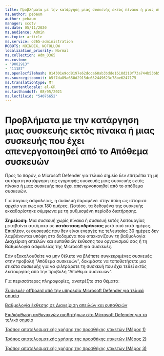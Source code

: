 ```yaml
---
title: Προβλήματα με την κατάργηση μιας συσκευής εκτός πίνακα ή μιας συσκευής που έχει απενεργοποιηθεί από το Απόθεμα συσκευών
ms.author: pebaum
author: pebaum
manager: scotv
ms.date: 05/11/2020
ms.audience: Admin
ms.topic: article
ms.service: o365-administration
ROBOTS: NOINDEX, NOFOLLOW
localization_priority: Normal
ms.collection: Adm_O365
ms.custom:
- "9002913"
- "11187"
ms.openlocfilehash: 814301e9cd8197e62dcca68ab3bdde1618d210f73a744b53bb5af7b861eb02bf
ms.sourcegitcommit: b5f7da89a650d2915dc652449623c78be6247175
ms.translationtype: MT
ms.contentlocale: el-GR
ms.lasthandoff: 08/05/2021
ms.locfileid: "54076652"
---
```

# <a name="issues-with-removing-an-offboarded-or-decommissioned-device-from-the-device-inventory"></a>Προβλήματα με την κατάργηση μιας συσκευής εκτός πίνακα ή μιας συσκευής που έχει απενεργοποιηθεί από το Απόθεμα συσκευών

Προς το παρόν, ο Microsoft Defender για τελικό σημείο δεν επιτρέπει τη μη αυτόματη κατάργηση της εγγραφής συσκευής μιας συσκευής εκτός πίνακα ή μιας συσκευής που έχει απενεργοποιηθεί από το απόθεμα συσκευών.

Για λόγους ασφαλείας, η συσκευή παραμένει στην πύλη ως ιστορικό αρχείο για έως και 180 ημέρες. Ωστόσο, τα δεδομένα της συσκευής εκκαθαρίστηκε σύμφωνα με τη ρυθμισμένη περίοδο διατήρησης.

**Σημείωση:** Μια συσκευή χωρίς πίνακα ή συσκευή εκτός λειτουργίας μεταβαίνει αυτόματα σε **κατάσταση αδράνειας** μετά από επτά ημέρες. Επιπλέον, οι συσκευές που δεν είναι ενεργές τις τελευταίες 30 ημέρες δεν λαμβάνονται υπόψη στα δεδομένα που απεικονίζουν τη βαθμολογία Διαχείριση απειλών και ευπαθειών έκθεσης του οργανισμού σας ή τη Βαθμολογία ασφαλείας της Microsoft για συσκευές.
 
Εάν εξακολουθείτε να μην θέλετε να βλέπετε συγκεκριμένες συσκευές στην προβολή "Απόθεμα συσκευών", δοκιμάστε να τοποθετήσετε μια ετικέτα συσκευής για να φιλτράρετε τη συσκευή που έχει τεθεί εκτός λειτουργίας από την προβολή "Απόθεμα συσκευών".

Για περισσότερες πληροφορίες, ανατρέξτε στα θέματα:

[Συσκευές offboard από την υπηρεσία Microsoft Defender για τελικά σημεία](/microsoft-365/security/defender-endpoint/offboard-machines.md)

[Βαθμολογία έκθεσης σε Διαχείριση απειλών και ευπαθειών](/microsoft-365/security/defender-endpoint/tvm-exposure-score.md)

[Επιδιόρθωση ανθυγιεινών αισθητήρων στο Microsoft Defender για το τελικό σημείο](/microsoft-365/security/defender-endpoint/fix-unhealthy-sensors#inactive-devices.md)

[Τρόπος αποτελεσματικής χρήσης της προσθήκης ετικετών (Μέρος 1)](https://techcommunity.microsoft.com/t5/microsoft-defender-for-endpoint/how-to-use-tagging-effectively-part-1/ba-p/1964058)

[Τρόπος αποτελεσματικής χρήσης της προσθήκης ετικετών (Μέρος 2)](https://techcommunity.microsoft.com/t5/microsoft-defender-for-endpoint/how-to-use-tagging-effectively-part-2/ba-p/1962008)

[Τρόπος αποτελεσματικής χρήσης της προσθήκης ετικετών (Μέρος 3)](https://techcommunity.microsoft.com/t5/microsoft-defender-for-endpoint/how-to-use-tagging-effectively-part-3/ba-p/1964073)




